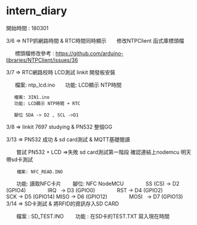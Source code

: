 # intern_diary

開始時間 : 180301

3/6 => NTP抓網路時間 & RTC時間同時顯示
       修改NTPClient 函式庫標頭檔

       標頭檔修改參考 : https://github.com/arduino-libraries/NTPClient/issues/36

3/7 => RTC網路校時 LCD測試 linkit 開發板安裝

       檔案: ntp_lcd.ino
       功能: LCD顯示 NTP時間
       
       檔案: 3IN1.ino
       功能: LCD顯示 NTP時間 + RTC
       
       腳位 SDA -> D2 , SCL ->D1

3/8 => linkit 7697 studying & PN532 整個GG 

3/13 => PN532 成功 & sd card測試 & MQTT基礎閱讀
               
        嘗試 PN532 + LCD =>失敗
        sd card測試第一階段 確認連結上nodemcu
        明天帶sd卡測試
       
        檔案: NFC_READ.INO
        功能: 讀取NFC卡片
        腳位:  NFC	 NodeMCU
               SS (CS) -> D2	(GPIO4) 
               IRQ     ->	D3	(GPIO0)
               RST	    -> D4	(GPIO2) 
               SCK     ->	D5	(GPIO14)
               MISO    -> D6	(GPIO12)
               MOSI    -> D7	(GPIO13)
       
3/14 => SD卡測試 & 將RFID的資訊存入SD CARD

        檔案 : SD_TEST.INO
        功能 : 在SD卡的TEST.TXT 寫入現在時間

